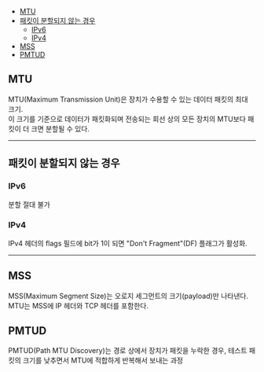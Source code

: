 * [MTU](#MTU)
* [패킷이 분할되지 않는 경우](#패킷이-분할되지-않는-경우)
	* [IPv6](#IPv6)
	* [IPv4](#IPv4)
* [MSS](#MSS)
* [PMTUD](#PMTUD)

## MTU
MTU(Maximum Transmission Unit)은 장치가 수용할 수 있는 데이터 패킷의 최대 크기.  
이 크기를 기준으로 데이터가 패킷화되며 전송되는 회선 상의 모든 장치의 MTU보다 패킷이 더 크면 분할될 수 있다.

---
## 패킷이 분할되지 않는 경우
### IPv6
분할 절대 불가

### IPv4
IPv4 헤더의 flags 필드에 bit가 1이 되면 "Don't Fragment"(DF) 플래그가 활성화.

---
## MSS
MSS(Maximum Segment Size)는 오로지 세그먼트의 크기(payload)만 나타낸다.  
MTU는 MSS에 IP 헤더와 TCP 헤더를 포함한다.

## PMTUD
PMTUD(Path MTU Discovery)는 경로 상에서 장치가 패킷을 누락한 경우, 테스트 패킷의 크기를 낮추면서 MTU에 적합하게 반복해서 보내는 과정